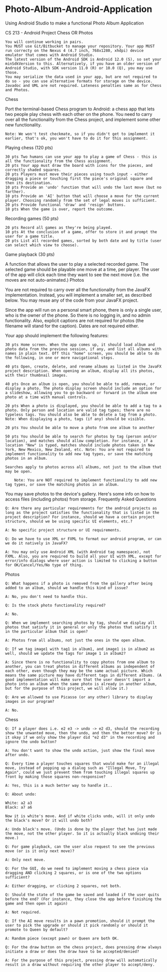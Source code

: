 # Photo-Album-Android-Application
Using Android Studio to make a functional Photo Album Application


CS 213 - Android Project
Chess OR Photos

    You will continue working in pairs.
    You MUST use Git/Bitbucket to manage your repository. Your app MUST run correcty on the Nexus 4 (4.7 inch, 768x1280, xhdpi) device emulator that comes with Android Studio.
    The latest version of the Android SDK is Android 12.0 (S), so set your minSdkVersion to this. Alternatively, if you have an older version of Android Studio, with SDK version 11.0 (R) or 10.0 (Q), you may use those.
    You may serialize the data used in your app, but are not required to do so - you can use alternative formats for storage on the device.
    Javadoc and UML are not required. Lateness penalties same as for Chess and Photos.

Chess

Port the terminal-based Chess program to Android: a chess app that lets two people play chess with each other on the phone. You need to carry over all the functionality from the Chess project, and implement some other new functionality.

    Note: We won't test checkmate, so if you didn't get to implement it earlier, that's ok, you won't have to do it for this assignment.

Playing chess (120 pts)

    30 pts Two humans can use your app to play a game of Chess - this is all the functionality from the Chess assignment.
    20 pts Your app must draw the board with icons for the pieces, and correctly shaded squares.
    20 pts Players must move their pieces using touch input - either dragging a piece or touching first the piece's original square and then its destination.
    10 pts Provide an 'undo' function that will undo the last move (but no farther).
    10 pts Provide an 'AI' button that will choose a move for the current player. Choosing randomly from the set of legal moves is sufficient.
    20 pts Provide functional 'draw' and 'resign' buttons.
    10 pts When the game is over, report the outcome.

Recording games (50 pts)

    20 pts Record all games as they're being played.
    10 pts At the conclusion of a game, offer to store it and prompt the user for a game title.
    20 pts List all recorded games, sorted by both date and by title (user can select which view to choose).

Game playback (30 pts)

A function that allows the user to play a selected recorded game. The selected game should be playable one move at a time, per player. The user of the app will click each time they want to see the next move (i.e. the moves are not auto-animated.)
Photos

You are not required to carry over all the functionality from the JavaFX implementation. Instead, you will implement a smaller set, as described below. You may reuse any of the code from your JavaFX project.

Since the app will run on a personal smart phone, there is only a single user, who is the owner of the phone. So there is no logging in, and no admin functionality. Also, explicit captions are not required for photos (the filename will stand for the caption). Dates are not required either.

Your app should implement the following features:

    30 pts Home screen. When the app comes up, it should load album and photo data from the previous session, if any, and list all albums with names in plain text. Off this "home" screen, you should be able to do the following, in one or more navigational steps.

    40 pts Open, create, delete, and rename albums as listed in the JavaFX project description. When opening an album, display all its photos, with their thumbnail images.

    40 pts Once an album is open, you should be able to add, remove, or display a photo. The photo display screen should include an option for a slideshow, allowing you to go backward or forward in the album one photo at a time with manual controls.

    20 pts When a photo is displayed, you should be able to add a tag to a photo. Only person and location are valid tag types; there are no typeless tags. You should also be able to delete a tag from a photo. Note: When displaying a photo, tags (if any) should be visible.

    20 pts You should be able to move a photo from one album to another

    50 pts You should be able to search for photos by tag (person and/or location), and matches should allow completion. For instance, if a location "New" is typed, matches should include photos taken in New York, New Mexico, New Zealand, etc. Note: You are not required to implement functionality to add new tag types, or save the matching photos in an album.

    Searches apply to photos across all albums, not just to the album that may be open.

        Note: You are NOT required to implement functionality to add new tag types, or save the matching photos in an album.

You may save photos to the device's gallery. Here's some info on how to access files (including photos) from storage.
Frequently Asked Questions

    Q: Are there any particular requirements for the android projects as long as the project satisfies the functionality that is listed in the project description? For instance, should we have a certain project structure, should we be using specific UI elements, etc.?

    A: No specific project structure or UI requirements.

    Q: Do we have to use XML or FXML to format our android program, or can we do it natively in JavaFX?

    A: You may only use Android XML (with Android tag namespace), not FXML. Also, you are required to build all your UI with XML, except for error/info dialogs where user action is limited to clicking a button for OK/Cancel/Yes/No type of thing.

Photos

    Q: What happens if a photo is removed from the gallery after being added to an album, should we handle this kind of issue?

    A: No, you don't need to handle this.

    Q: Is the stock photo functionality required?

    A: No.

    Q: When we implement searching photos by tag, should we display all photos that satisfy it in general or only the photos that satisfy it in the particular album that is open?

    A: Photos from all albums, not just the ones in the open album.

    Q: If we tag image1 with tag1 in album1, and image1 is in album2 as well, should we update the tags for image 1 in album2?

    A: Since there is no functionality to copy photos from one album to another, you can treat photos in different albums as independent of each other, even though they may be the same actual picture. Which means the same picture may have different tags in different albums. (A good implementation will make sure that the user doesn't import a photo into an album when the same photo is already in another album, but for the purpose of this project, we will allow it.)

    Q: Are we allowed to use Picasso (or any other) library to display images in our program?

    A: No.

Chess

    Q: If a player does i.e. e2 e3 -> undo -> e2 d3, should the recording show the unwanted move, then the undo, and then the better move? Or is it okay if we only show the player did "e2 d3" in the recording and ignore the undo button?

    A: You don't want to show the undo action, just show the final move after undo.

    Q: Every time a player touches squares that would make for an illegal move, instead of popping up a dialog such as "Illegal Move, Try Again", could we just prevent them from touching illegal squares up front by making those squares non-responsive?

    A: Yes, this is a much better way to handle it..

    Q: About undo:

    White: a2 a3
    Black: a7 a6

    Now it is white's move. And if white clicks undo, will it only undo the black's move? Or it will undo both?

    A: Undo black's move. (Undo is done by the player that has just made the move, not the other player. So it is actually black undoing their move.)

    Q: For game playback, can the user also request to see the previous move (or is it only next move)?

    A: Only next move.

    Q: For the GUI, do we need to implement moving a chess piece via dragging AND clicking 2 squares, or is one of the two options sufficient?

    A: Either dragging, or clicking 2 squares, not both.

    Q: Should the state of the game be saved and loaded if the user quits before the end? (For instance, they close the app before finishing the game and then open it again)

    A: Not required.

    Q: If the AI move results in a pawn promotion, should it prompt the user to pick the upgrade or should it pick randomly or should it promote to Queen by default?

    A: Random piece (except pawn) or Queen are both OK.

    Q: For the draw button on the chess project, does pressing draw always initiate a draw or does the draw have to be accepted/denied?

    A: For the purpose of this project, pressing draw will automatically result in a draw without requiring the other player to accept/deny.
